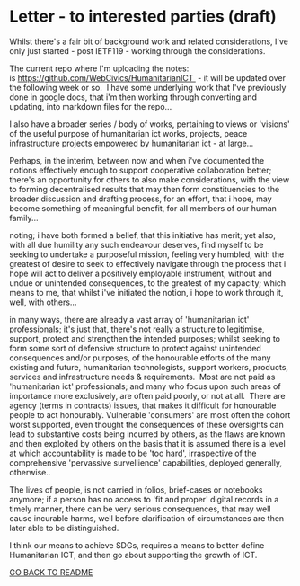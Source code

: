 # Letter - to interested parties (draft)

Whilst there's a fair bit of background work and related considerations, I've only just started - post IETF119 - working through the considerations.

The current repo where I'm uploading the notes: is https://github.com/WebCivics/HumanitarianICT  - it will be updated over the following week or so.  I have some underlying work that I've previously done in google docs, that i'm then working through converting and updating, into markdown files for the repo...  

I also have a broader series / body of works, pertaining to views or 'visions' of the useful purpose of humanitarian ict works, projects, peace infrastructure projects empowered by humanitarian ict - at large...

Perhaps, in the interim, between now and when i've documented the notions effectively enough to support cooperative collaboration better; there's an opportunity for others to also make considerations, with the view to forming decentralised results that may then form constituencies to the broader discussion and drafting process, for an effort, that i hope, may become something of meaningful benefit, for all members of our human family...  

noting; i have both formed a belief, that this initiative has merit; yet also, with all due humility any such endeavour deserves, find myself to be seeking to undertake a purposeful mission, feeling very humbled, with the greatest of desire to seek to effectively navigate through the process that i hope will act to deliver a positively employable instrument, without and undue or unintended consequences, to the greatest of my capacity; which means to me, that whilst i've initiated the notion, i hope to work through it, well, with others...  

in many ways, there are already a vast array of 'humanitarian ict' professionals; it's just that, there's not really a structure to legitimise, support, protect and strengthen the intended purposes; whilst seeking to form some sort of defensive structure to protect against unintended consequences and/or purposes, of the honourable efforts of the many existing and future, humanitarian technologists, support workers, products, services and infrastructure needs & requirements.  Most are not paid as 'humanitarian ict' professionals; and many who focus upon such areas of importance more exclusively, are often paid poorly, or not at all.  There are agency (terms in contracts) issues, that makes it difficult for honourable people to act honourably. Vulnerable 'consumers' are most often the cohort worst supported, even thought the consequences of these oversights can lead to substantive costs being incurred by others, as the flaws are known and then exploited by others on the basis that it is assumed there is a level at which accountability is made to be 'too hard', irraspective of the comprehensive 'pervassive survellience' capabilities, deployed generally, otherwise..

The lives of people, is not carried in folios, brief-cases or notebooks anymore; if a person has no access to 'fit and proper' digital records in a timely manner, there can be very serious consequences, that may well cause incurable harms, well before clarification of circumstances are then later able to be distinguished.  

I think our means to achieve SDGs, requires a means to better define Humanitarian ICT, and then go about supporting the growth of ICT. 

[GO BACK TO README](README.md)